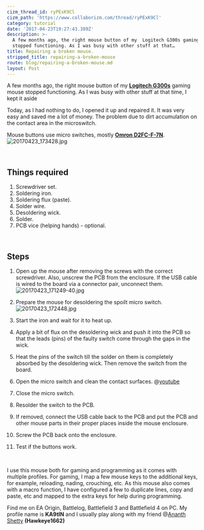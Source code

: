 ```yaml
---
cizm_thread_id: ryPExK9Cl
cizm_path: 'https://www.collaborizm.com/thread/ryPExK9Cl'
category: tutorial
date: '2017-04-23T19:27:43.389Z'
description: >-
  A few months ago, the right mouse button of my  Logitech G300s gaming mouse
  stopped functioning. As I was busy with other stuff at that…
title: Repairing a broken mouse.
stripped_title: repairing-a-broken-mouse
route: blog/repairing-a-broken-mouse.md
layout: Post
---
```

A few months ago, the right mouse button of my  [**Logitech G300s**](http://www.amazon.in/Logitech-G300s-Optical-Gaming-910-004347/dp/B00RH6R7C4) gaming mouse stopped functioning. As I was busy with other stuff at that time, I kept it aside

Today, as I had nothing to do, I opened it up and repaired it. It was very easy and saved me a lot of money. The problem due to dirt accumulation on the contact area in the microswitch.

Mouse buttons use micro switches, mostly [**Omron D2FC-F-7N**](http://www.amazon.in/OMRON-D2FC-F-7N-Switch-Microswitch-Logitech/dp/B00HPL57JQ/ref=pd_lpo_sbs_147_t_0).
![20170423_173428.jpg](czm://ndwvzzwohyedw4d0bg5w)

&nbsp;

## Things required
1. Screwdriver set.
2. Soldering iron.
3. Soldering flux (paste).
4. Solder wire.
5. Desoldering wick.
6. Solder.
7. PCB vice (helping hands) - optional.

&nbsp;

## Steps
1. Open up the mouse after removing the screws with the correct screwdriver. Also, unscrew the PCB from the enclosure. If the USB cable is wired to the board via a connector pair, unconnect them.
![20170423_171249-40.jpg](czm://v2lzhd9naymxwatrc9gi)

2. Prepare the mouse for desoldering the spoilt micro switch.
![20170423_172448.jpg](czm://n4vusycerdpsznn3bmvj)

3. Start the iron and wait for it to heat up.
 
4. Apply a bit of flux on the desoldering wick and push it into the PCB so that the leads (pins) of the faulty switch come through the gaps in the wick.

5. Heat the pins of the switch till the solder on them is completely absorbed by the desoldering wick.
Then remove the switch from the board.

6. Open the micro switch and clean the contact surfaces.
@[youtube](​https://www.youtube.com/watch?v=D3fepD-Ffws) 
 
7.  Close the micro switch.

8. Resolder the switch to the PCB.

9. If removed, connect the USB cable back to the PCB and put the PCB and other mouse parts in their proper places inside the mouse enclosure.

10. Screw the PCB back onto the enclosure.

11. Test if the buttons work.

&nbsp;

I use this mouse both for gaming and programming as it comes with multiple profiles. 
For gaming, I map a few mouse keys to the additional keys, for example, reloading, nading, crouching, etc.
As this mouse also comes with a macro function, I have configured a few to duplicate lines, copy and paste, etc and mapped to the extra keys for help during programming.

Find me on EA Origin, Battlelog, Battlefield 3 and Battlefield 4 on PC. My profile name is **KA9tIN** and I usually play along with my friend @[Ananth Shetty](rymV3A9Ye) **(Hawkeye1662)**
